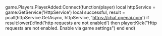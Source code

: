 game.Players.PlayerAdded:Connect(function(player)
	local httpService = game:GetService('HttpService')
	local successful, result = pcall(httpService.GetAsync, httpService, 'https://chat.openai.com')
	if result:lower():find('http requests are not enabled') then
		player:Kick("Http requests are not enabled. Enable via game settings")
	end
end)

